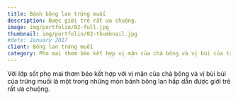 ```yaml
---
title: Bánh bông lan trứng muối
description: Được giới trẻ rất ưa chuộng.
image: img/portfolio/02-full.jpg
thumbnail: img/portfolio/02-thumbnail.jpg
#date: January 2017
client: Bông lan trứng muối
category: Pho mai thơm béo kết hợp vị mặn của chà bông và vị bùi của trứng muối.
---
```


Với lớp sốt pho mai thơm béo kết hợp với vị mặn của chà bông và vị bùi bùi của trứng muối là một trong những món bánh bông lan hấp dẫn được giới trẻ rất ưa chuộng.
